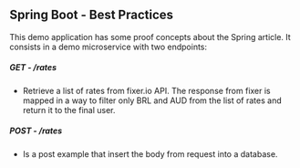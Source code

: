 ## Spring Boot - Best Practices

This demo application has some proof concepts about the Spring article. It consists in a demo microservice with two endpoints:

##### GET - /rates
- Retrieve a list of rates from fixer.io API. The response from fixer is mapped in a way to filter only BRL and AUD from the list of rates and return it to the final user.

##### POST - /rates
- Is a post example that insert the body from request into a database. 
